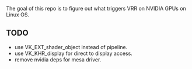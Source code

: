 The goal of this repo is to figure out what triggers VRR on NVIDIA GPUs on Linux OS.

## TODO
* use VK_EXT_shader_object instead of pipeline.
* use VK_KHR_display for direct to display access.
* remove nvidia deps for mesa driver.
